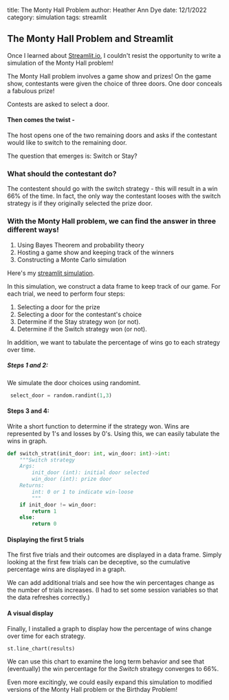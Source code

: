 title: The Monty Hall Problem
author: Heather Ann Dye
date: 12/1/2022
category: simulation
tags: streamlit

## The Monty Hall Problem and Streamlit

Once I learned about [Streamlit.io](https://streamlit.io/), I couldn't resist the opportunity to write a
simulation of the Monty Hall problem!

The Monty Hall problem involves a game show and prizes! On the game show, contestants were given the choice of 
three doors. One door conceals a fabulous prize! 

Contests are asked to select a door. 

#### Then comes the twist -

The host opens one of the two remaining doors and asks if the contestant would like to switch to the remaining door. 

The question that emerges is: Switch or Stay? 

### What should the contestant do?

The contestent should go with the switch strategy - this will result in a win 66% of the time. In fact, the only way the
contestant looses with the switch strategy is if they originally selected the prize door. 



### With the Monty Hall problem, we can find the answer in three different ways!

1. Using Bayes Theorem and probability theory
2. Hosting a game show and keeping track of the winners
3. Constructing a Monte Carlo simulation


Here's my [streamlit simulation](https://heatheranndye-montyhall-montymonty-app-t59nhv.streamlit.app/).

In this simulation, we construct a data frame to keep track of our game. 
For each trial, we need to perform four steps:

1. Selecting a door for the prize 
2. Selecting a door for the contestant's choice
3. Determine if the Stay strategy won (or not).
4. Determine if the Switch strategy won (or not).

In addition, we want to tabulate the percentage of wins go to each strategy over time. 


##### Steps 1 and 2:
We simulate the door choices using randomint.

```python
 select_door = random.randint(1,3)
```

#### Steps 3 and 4:

Write a short function to determine if the strategy won. Wins are
represented by 1's and losses by 0's. Using this, we can easily 
tabulate the wins in graph.

```python
def switch_strat(init_door: int, win_door: int)->int:
    """Switch strategy 
    Args:
        init_door (int): initial door selected
        win_door (int): prize door
    Returns:
        int: 0 or 1 to indicate win-loose
        """
    if init_door != win_door:
        return 1
    else: 
        return 0
```

#### Displaying the first 5 trials

The first five trials and their outcomes are displayed in a data frame. 
Simply looking at the first few trials can be deceptive, so 
the cumulative percentage wins are displayed in a graph.

We can add additional trials and see how the win percentages change as the number of trials 
increases. (I had to set some session variables so that the data refreshes correctly.)

#### A visual display

Finally, I installed a graph to display how the percentage of wins change over time for
each strategy.

```python
st.line_chart(results)
```


We can use this chart to examine the long term behavior and see that (eventually) the win percentage for the
*Switch* strategy converges to 66%. 

Even more excitingly, we could easily expand this simulation to modified versions of the
Monty Hall problem or the Birthday Problem!

